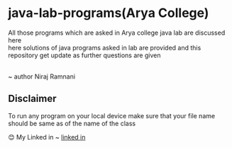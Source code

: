 # java-lab-programs(Arya College)
All those programs which are asked in Arya college java lab are discussed here
<br> 
 here solutions of java programs asked in lab are provided and this repository get update as further questions are given
 
 <br>
  ~ author  Niraj Ramnani 

## Disclaimer 

To run any program on your local device make sure that your file name should be same as of the name of the class 

😊 My Linked in ~ <a href = "www.linkedin.com/in/niraj-ramnani">linked in </a>